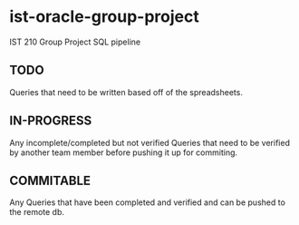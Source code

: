# ist-oracle-group-project
IST 210 Group Project SQL pipeline


## TODO
Queries that need to be written based off of the spreadsheets.

## IN-PROGRESS

Any incomplete/completed but not verified Queries that need to be verified by another team member before pushing it up for commiting.

## COMMITABLE 

Any Queries that have been completed and verified and can be pushed to the remote db. 



